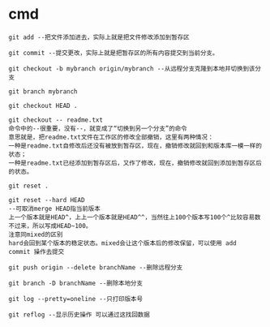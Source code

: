 # cmd

<!-- create time: 2015-08-30 14:32:43  -->

<!-- This file is created from $MARBOO_HOME/.media/starts/default.md
本文件由 $MARBOO_HOME/.media/starts/default.md 复制而来 -->

```shell
git add --把文件添加进去，实际上就是把文件修改添加到暂存区

git commit --提交更改，实际上就是把暂存区的所有内容提交到当前分支。

git checkout -b mybranch origin/mybranch --从远程分支克隆到本地并切换到该分支

git branch mybranch

git checkout HEAD . 

git checkout -- readme.txt 
命令中的--很重要，没有--，就变成了“切换到另一个分支”的命令
意思就是，把readme.txt文件在工作区的修改全部撤销，这里有两种情况：
一种是readme.txt自修改后还没有被放到暂存区，现在，撤销修改就回到和版本库一模一样的状态；
一种是readme.txt已经添加到暂存区后，又作了修改，现在，撤销修改就回到添加到暂存区后的状态。

git reset . 

git reset --hard HEAD 
--可取消merge HEAD指当前版本  
上一个版本就是HEAD^，上上一个版本就是HEAD^^，当然往上100个版本写100个^比较容易数不过来，所以写成HEAD~100。
注意同mixed的区别
hard会回到某个版本的稳定状态。mixed会让这个版本后的修改保留，可以使用 add  commit 操作去提交

git push origin --delete branchName --删除远程分支

git branch -D branchName --删除本地分支

git log --pretty=oneline --只打印版本号

git reflog --显示历史操作 可以通过这找回数据

```
